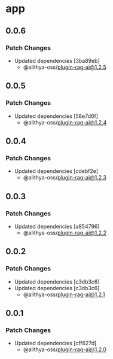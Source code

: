 # app

## 0.0.6

### Patch Changes

- Updated dependencies [3ba89eb]
  - @alithya-oss/plugin-rag-ai@1.2.5

## 0.0.5

### Patch Changes

- Updated dependencies [58e7d6f]
  - @alithya-oss/plugin-rag-ai@1.2.4

## 0.0.4

### Patch Changes

- Updated dependencies [cdebf2e]
  - @alithya-oss/plugin-rag-ai@1.2.3

## 0.0.3

### Patch Changes

- Updated dependencies [a854796]
  - @alithya-oss/plugin-rag-ai@1.2.2

## 0.0.2

### Patch Changes

- Updated dependencies [c3db3c6]
- Updated dependencies [c3db3c6]
  - @alithya-oss/plugin-rag-ai@1.2.1

## 0.0.1

### Patch Changes

- Updated dependencies [cff627d]
  - @alithya-oss/plugin-rag-ai@1.2.0
